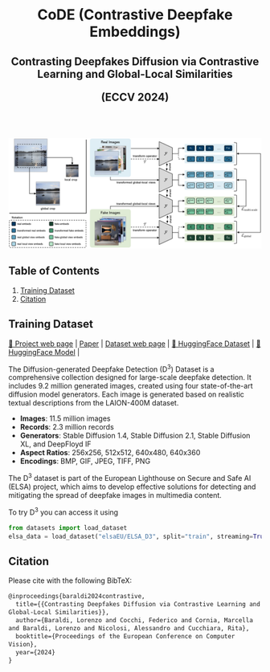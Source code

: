 <div align="center">
  <h1>CoDE (Contrastive Deepfake Embeddings)</h1>
  <h2>Contrasting Deepfakes Diffusion via Contrastive Learning and Global-Local Similarities

  (ECCV 2024)
  </h2>
   
</div>

<br></br>
<p align="center">
  <img src="images/deepfake_model.jpg" alt="CoDE" width="820" />

</p> 

## Table of Contents

1. [Training Dataset](#training-dataset)
2. [Citation](#citation)

## Training Dataset 
[🎯 Project web page](https://aimagelab.github.io/CoDE/) |
[Paper](https://arxiv.org/pdf/2407.20337) |
[Dataset web page](https://aimagelab.ing.unimore.it/imagelab/page.asp?IdPage=57) |
[🤗 HuggingFace Dataset](https://huggingface.co/datasets/elsaEU/ELSA_D3) |
[🤗 HuggingFace Model](https://huggingface.co/aimagelab) |

The Diffusion-generated Deepfake Detection (D<sup>3</sup>) Dataset is a comprehensive collection designed for large-scale deepfake detection. It includes 9.2 million generated images, created using four state-of-the-art diffusion model generators. Each image is generated based on realistic textual descriptions from the LAION-400M dataset.

- **Images**: 11.5 million images
- **Records**: 2.3 million records
- **Generators**: Stable Diffusion 1.4, Stable Diffusion 2.1, Stable Diffusion XL, and DeepFloyd IF
- **Aspect Ratios**: 256x256, 512x512, 640x480, 640x360
- **Encodings**: BMP, GIF, JPEG, TIFF, PNG

The D<sup>3</sup> dataset is part of the European Lighthouse on Secure and Safe AI (ELSA) project, which aims to develop effective solutions for detecting and mitigating the spread of deepfake images in multimedia content.

To try D<sup>3</sup> you can access it using

```python
from datasets import load_dataset
elsa_data = load_dataset("elsaEU/ELSA_D3", split="train", streaming=True)
```

## Citation

Please cite with the following BibTeX:
```
@inproceedings{baraldi2024contrastive,
  title={{Contrasting Deepfakes Diffusion via Contrastive Learning and Global-Local Similarities}},
  author={Baraldi, Lorenzo and Cocchi, Federico and Cornia, Marcella and Baraldi, Lorenzo and Nicolosi, Alessandro and Cucchiara, Rita},
  booktitle={Proceedings of the European Conference on Computer Vision},
  year={2024}
}
```
